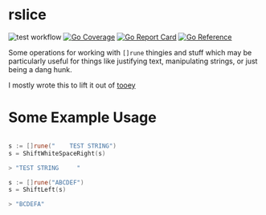 # rslice

![test workflow](https://github.com/asciifaceman/rslice/actions/workflows/main-test.yml/badge.svg) [![Go Coverage](https://github.com/asciifaceman/rslice/wiki/coverage.svg)](https://raw.githack.com/wiki/asciifaceman/rslice/coverage.html) [![Go Report Card](https://goreportcard.com/badge/github.com/asciifaceman/rslice)](https://goreportcard.com/report/github.com/asciifaceman/rslice) [![Go Reference](https://pkg.go.dev/badge/github.com/asciifaceman/rslice.svg)](https://pkg.go.dev/github.com/asciifaceman/rslice)


Some operations for working with `[]rune` thingies and stuff which may be particularly
useful for things like justifying text, manipulating strings, or just being a dang hunk.

I mostly wrote this to lift it out of [tooey](github.com/asciifaceman/tooey)

# Some Example Usage

```go

s := []rune("    TEST STRING")
s = ShiftWhiteSpaceRight(s)

> "TEST STRING     "

s := []rune("ABCDEF")
s = ShiftLeft(s)

> "BCDEFA"

```